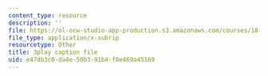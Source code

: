 ```yaml
---
content_type: resource
description: ''
file: https://ol-ocw-studio-app-production.s3.amazonaws.com/courses/18-06sc-linear-algebra-fall-2011/e47db3c0da4e50b391b4f8e469a45169_2IdtqGM6KWU.vtt
file_type: application/x-subrip
resourcetype: Other
title: 3play caption file
uid: e47db3c0-da4e-50b3-91b4-f8e469a45169
---
```

